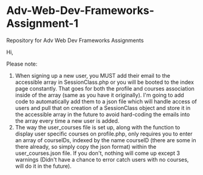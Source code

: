 # Adv-Web-Dev-Frameworks-Assignment-1
Repository for Adv Web Dev Frameworks Assignments

Hi,

Please note:

1) When signing up a new user, you MUST add their email to the accessible array in SessionClass.php or you will be booted to the index page constantly. That goes for both the
   profile and courses association inside of the array (same as you have it originally). I'm going to add code to automatically add them to a json file which will handle access
   of users and pull that on creation of a SessionClass object and store it in the accessible array in the future to avoid hard-coding the emails into the array every time a new 
   user is added.
2) The way the user_courses file is set up, along with the function to display user specific courses on profile.php, only requires you to enter an array of courseIDs, indexed by
   the name courseID (there are some in there already, so simply copy the json format) within the user_courses.json file. If you don't, nothing will come up except 3 warnings 
   (Didn't have a chance to error catch users with no courses, will do it in the future).
